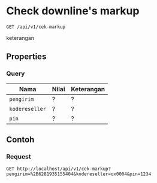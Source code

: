 # Check downline's markup
```http
GET /api/v1/cek-markup
```
keterangan
## Properties
### Query
Nama  | Nilai | Keterangan
--- | --- | ---
<code>pengirim</code> | ? | ?
<code>kodereseller</code> | ? | ?
<code>pin</code> | ? | ?

## Contoh

### Request
```http
GET http://localhost/api/v1/cek-markup?pengirim=%2B6281935155404&kodereseller=ox0004&pin=1234
```
